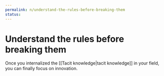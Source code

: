 ```yaml
---
permalink: n/understand-the-rules-before-breaking-them
status: 
---
```

# Understand the rules before breaking them

Once you internalized the [[Tacit knowledge|tacit knowledge]] in your field, you can finally focus on innovation.

